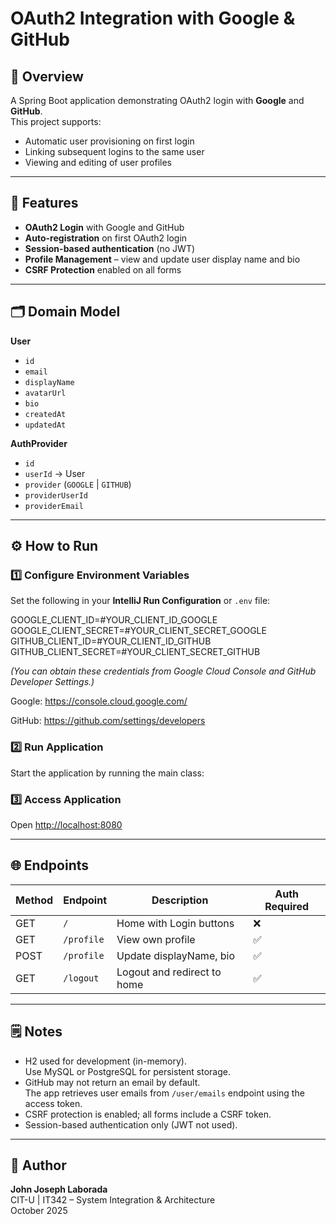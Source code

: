 # OAuth2 Integration with Google & GitHub

## 📘 Overview
A Spring Boot application demonstrating OAuth2 login with **Google** and **GitHub**.  
This project supports:
- Automatic user provisioning on first login
- Linking subsequent logins to the same user
- Viewing and editing of user profiles

---

## 🧩 Features
- **OAuth2 Login** with Google and GitHub
- **Auto-registration** on first OAuth2 login
- **Session-based authentication** (no JWT)
- **Profile Management** – view and update user display name and bio
- **CSRF Protection** enabled on all forms

---

## 🗂️ Domain Model
**User**
- `id`
- `email`
- `displayName`
- `avatarUrl`
- `bio`
- `createdAt`
- `updatedAt`

**AuthProvider**
- `id`
- `userId` → User
- `provider` (`GOOGLE` | `GITHUB`)
- `providerUserId`
- `providerEmail`

---

## ⚙️ How to Run

### 1️⃣ Configure Environment Variables
Set the following in your **IntelliJ Run Configuration** or `.env` file:

GOOGLE_CLIENT_ID=#YOUR_CLIENT_ID_GOOGLE
GOOGLE_CLIENT_SECRET=#YOUR_CLIENT_SECRET_GOOGLE
GITHUB_CLIENT_ID=#YOUR_CLIENT_ID_GITHUB
GITHUB_CLIENT_SECRET=#YOUR_CLIENT_SECRET_GITHUB


*(You can obtain these credentials from Google Cloud Console and GitHub Developer Settings.)*

Google: https://console.cloud.google.com/

GitHub: https://github.com/settings/developers

### 2️⃣ Run Application
Start the application by running the main class:

### 3️⃣ Access Application
Open [http://localhost:8080](http://localhost:8080)

---

## 🌐 Endpoints

| Method | Endpoint     | Description                     | Auth Required |
|--------|---------------|----------------------------------|---------------|
| GET    | `/`           | Home with Login buttons          | ❌ |
| GET    | `/profile`    | View own profile                 | ✅ |
| POST   | `/profile`    | Update displayName, bio          | ✅ |
| GET    | `/logout`     | Logout and redirect to home      | ✅ |

---

## 🗒️ Notes
- H2 used for development (in-memory).  
  Use MySQL or PostgreSQL for persistent storage.
- GitHub may not return an email by default.  
  The app retrieves user emails from `/user/emails` endpoint using the access token.
- CSRF protection is enabled; all forms include a CSRF token.
- Session-based authentication only (JWT not used).

---

## 🧠 Author
**John Joseph Laborada**  
CIT-U | IT342 – System Integration & Architecture  
October 2025
